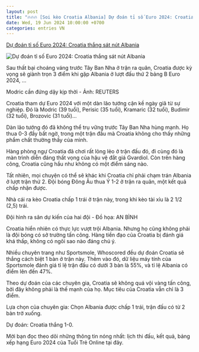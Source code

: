 ```yaml
---
layout: post
title: "🔥🔥🔥 [Soi kèo Croatia Albania] Dự đoán tỉ số Euro 2024: Croatia thắng sát nút Albania"
date: Wed, 19 Jun 2024 10:00:00 +0700
categories: entries VN
---
```

[Dự đoán tỉ số Euro 2024: Croatia thắng sát nút Albania](https://tuoitre.vn/du-doan-ti-so-euro-2024-croatia-thang-sat-nut-albania-20240619033841237.htm)

![Dự đoán tỉ số Euro 2024: Croatia thắng sát nút Albania](https://cdn1.tuoitre.vn/zoom/600_315/471584752817336320/2024/6/19/16703200321820-17187407137931142221649-59-85-1051-1980-crop-17187429896681317098795.jpg)

Sau thất bại choáng váng trước Tây Ban Nha ở trận ra quân, Croatia được kỳ vọng sẽ giành trọn 3 điểm khi gặp Albania ở lượt đấu thứ 2 bảng B Euro 2024, ...

Modric cần đứng dậy kịp thời - Ảnh: REUTERS

Croatia tham dự Euro 2024 với một dàn lão tướng cận kề ngày giã từ sự nghiệp. Đó là Modric (39 tuổi), Perisic (35 tuổi), Kramaric (32 tuổi), Budimir (32 tuổi), Brozovic (31 tuổi)…

Dàn lão tướng đó đã không thể trụ vững trước Tây Ban Nha hùng mạnh. Họ thua 0-3 đầy bất ngờ, trong một trận đấu mà Croatia không cho thấy những phẩm chất thường thấy của mình.

Hàng phòng ngự Croatia đã chơi rất lỏng lẻo ở trận đấu đó, đi cùng đó là màn trình diễn đáng thất vọng của hậu vệ đắt giá Gvardiol. Còn trên hàng công, Croatia cũng hầu như không có một điểm sáng nào.

Tất nhiên, mọi chuyện có thể sẽ khác khi Croatia chỉ phải chạm trán Albania ở lượt trận thứ 2. Đội bóng Đông Âu thua Ý 1-2 ở trận ra quân, một kết quả chấp nhận được.

Nhà cái ra kèo Croatia chấp 1 trái ở trận này, trong khi kèo tài xỉu là 2 1/2 (2,5) trái.

Đội hình ra sân dự kiến của hai đội - Đồ họa: AN BÌNH

Croatia hiển nhiên có thực lực vượt trội Albania. Nhưng họ cũng không phải là đội bóng có sở trường tấn công. Hàng tiền đạo của Croatia bị đánh giá khá thấp, không có ngôi sao nào đáng chú ý.

Nhiều chuyên trang như Sportsmole, Whoscored đều dự đoán Croatia sẽ thắng cách biệt 1 bàn ở trận này. Thêm vào đó, dữ liệu máy tính của Sportsmole đánh giá tỉ lệ trận đấu có dưới 3 bàn là 55%, và tỉ lệ Albania có điểm lên đến 47%.

Theo dự đoán của các chuyên gia, Croatia sẽ không quá vội vàng tấn công, bởi đây không phải là thế mạnh của họ. Mục tiêu của Croatia vẫn chỉ là 3 điểm.

Lựa chọn của chuyên gia: Chọn Albania được chấp 1 trái, trận đấu có từ 2 bàn trở xuống.

Dự đoán: Croatia thắng 1-0.

Mời bạn đọc theo dõi những thông tin nóng nhất: lịch thi đấu, kết quả, bảng xếp hạng Euro 2024 của Tuổi Trẻ Online tại đây.

